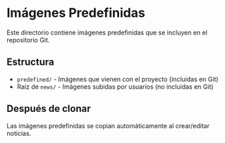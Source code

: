 # Imágenes Predefinidas

Este directorio contiene imágenes predefinidas que se incluyen en el repositorio Git.

## Estructura
- `predefined/` - Imágenes que vienen con el proyecto (incluidas en Git)
- Raíz de `news/` - Imágenes subidas por usuarios (no incluidas en Git)

## Después de clonar
Las imágenes predefinidas se copian automáticamente al crear/editar noticias.